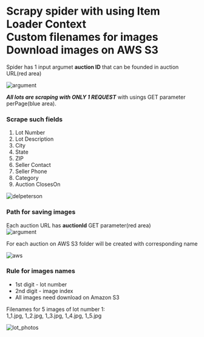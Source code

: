 # Scrapy spider with using Item Loader Context<br/>Custom filenames for images<br/>Download images on AWS S3

Spider has 1 input argumet **auction ID** that can be founded in auction URL(red area)

![argument](https://i.imgur.com/kMp4Rl7.jpg)

**_All lots are scraping with ONLY 1 REQUEST_** with usings GET parameter perPage(blue area).

### Scrape such fields
1. Lot Number
2. Lot Description
3. City
4. State
5. ZIP
6. Seller Contact
7. Seller Phone
8. Category
9. Auction ClosesOn

![delpeterson](https://i.imgur.com/xvwiymn.png)

### Path for saving images
Each auction URL has **auctionId** GET parameter(red area)  
![argument](https://i.imgur.com/kMp4Rl7.jpg)

For each auction on AWS S3 folder will be created with corresponding name

![aws](https://i.imgur.com/m0bvkQo.jpg)

### Rule for images names
* 1st digit - lot number
* 2nd digit - image index
* All images need download on Amazon S3

Filenames for 5 images of lot number 1:  
1_1.jpg, 1_2.jpg, 1_3.jpg, 1_4.jpg, 1_5.jpg

![lot_photos](https://i.imgur.com/pp6DLUb.jpg)
